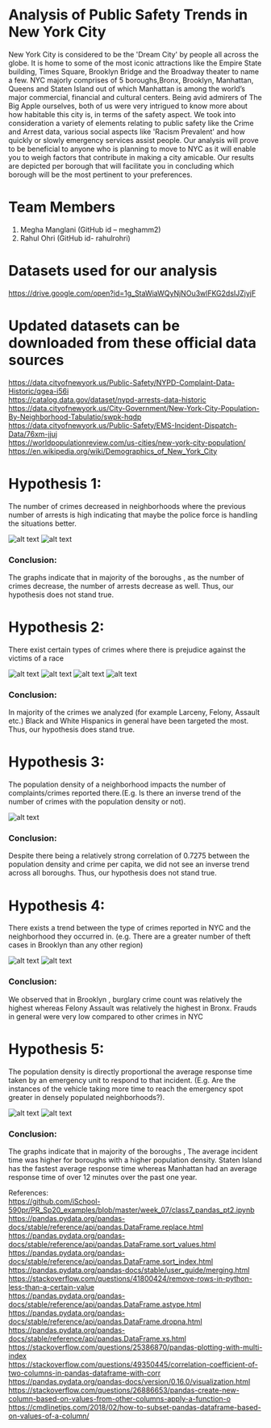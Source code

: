 # Analysis of Public Safety Trends in New York City

New York City is considered to be the 'Dream City' by people all across the globe. It is home to some of the most iconic attractions like the Empire State building, Times Square, Brooklyn Bridge and the Broadway theater to name a few. NYC majorly comprises of 5 boroughs,Bronx, Brooklyn, Manhattan, Queens and Staten Island out of which Manhattan is among the world’s major commercial, financial and cultural centers. Being avid admirers of The Big Apple ourselves, both of us were very intrigued to know more about how habitable this city is, in terms of the safety aspect. We took into consideration a variety of elements relating to public safety like the Crime and Arrest data, various social aspects like 'Racism Prevalent' and how quickly or slowly emergency services assist people. Our analysis will prove to be beneficial to anyone who is planning to move to NYC as it will enable you to weigh factors that contribute in making a city amicable. Our results are depicted per borough that will facilitate you in concluding which borough will be the most pertinent to your preferences.


# Team Members
1) Megha Manglani (GitHub id – meghamm2)
2) Rahul Ohri (GitHub id- rahulrohri)


# Datasets used for our analysis
https://drive.google.com/open?id=1g_StaWiaWQyNjNOu3wlFKG2dsIJZjyjF


# Updated datasets can be downloaded from these official data sources
https://data.cityofnewyork.us/Public-Safety/NYPD-Complaint-Data-Historic/qgea-i56i<br /> 
https://catalog.data.gov/dataset/nypd-arrests-data-historic<br /> 
https://data.cityofnewyork.us/City-Government/New-York-City-Population-By-Neighborhood-Tabulatio/swpk-hqdp<br /> 
https://data.cityofnewyork.us/Public-Safety/EMS-Incident-Dispatch-Data/76xm-jjuj<br /> 
https://worldpopulationreview.com/us-cities/new-york-city-population/ <br/>
https://en.wikipedia.org/wiki/Demographics_of_New_York_City<br/> 


# Hypothesis 1:
The number of crimes decreased in neighborhoods where the previous number of arrests is high indicating that maybe the police force is handling the situations better.

![alt text](https://github.com/rahulrohri/final_project_2020Sp/blob/master/Images/Hypothesis%201%20-%20Part%201.PNG?raw=true)
![alt text](https://github.com/rahulrohri/final_project_2020Sp/blob/master/Images/Hypothesis%201%20-%20Part%202.PNG?raw=true)

### Conclusion: 
The graphs indicate that in majority of the boroughs , as the number of crimes decrease, the number of arrests decrease as well. Thus, our hypothesis does not stand true.


# Hypothesis 2:
There exist certain types of crimes where there is prejudice against the victims of a race

![alt text](https://github.com/rahulrohri/final_project_2020Sp/blob/master/Images/Hypothesis%202%20-%20Part%201.PNG?raw=true)
![alt text](https://github.com/rahulrohri/final_project_2020Sp/blob/master/Images/Hypothesis%202%20-%20Part%202.PNG?raw=true)
![alt text](https://github.com/rahulrohri/final_project_2020Sp/blob/master/Images/Hypothesis%202%20-%20Part%203.PNG?raw=true)
![alt text](https://github.com/rahulrohri/final_project_2020Sp/blob/master/Images/Hypothesis%202%20-%20Part%204.PNG?raw=true)

### Conclusion: 
In majority of the crimes we analyzed (for example Larceny, Felony, Assault etc.) Black and White Hispanics in general have been targeted the most. Thus, our hypothesis does stand true.

# Hypothesis 3:
The population density of a neighborhood impacts the number of complaints/crimes reported there.(E.g. Is there an inverse trend of the number of crimes with the population density or not).

![alt text](https://github.com/rahulrohri/final_project_2020Sp/blob/master/Images/Hypothesis%203.PNG?raw=true)

### Conclusion: 
Despite there being a relatively strong correlation of 0.7275 between the population density and crime per capita, we did not see an inverse trend across all boroughs. Thus, our hypothesis does not stand true.

# Hypothesis 4:
There exists a trend between the type of crimes reported in NYC and the neighborhood they occurred in. (e.g. There are a greater number of theft cases in Brooklyn than any other region)

![alt text](https://github.com/rahulrohri/final_project_2020Sp/blob/master/Images/Hypothesis%204%20-%20Part%201.PNG?raw=true)
![alt text](https://github.com/rahulrohri/final_project_2020Sp/blob/master/Images/Hypothesis%204%20-%20Part%202.PNG?raw=true)

### Conclusion: 
We observed that in Brooklyn , burglary crime count was relatively the highest whereas Felony Assault was relatively the highest in Bronx. Frauds in general were very low compared to other crimes in NYC

# Hypothesis 5:
The population density is directly proportional the average response time taken by an emergency unit to respond to that incident. (E.g. Are the instances of the vehicle taking more time to reach the emergency spot greater in densely populated neighborhoods?).

![alt text](https://github.com/rahulrohri/final_project_2020Sp/blob/master/Images/Hypothesis%205%20-%20Part%201.PNG?raw=true)
![alt text](https://github.com/rahulrohri/final_project_2020Sp/blob/master/Images/Hypothesis%205%20-%20part%202.PNG?raw=true)



### Conclusion: 
The graphs indicate that in majority of the boroughs , The average incident time was higher for boroughs with a higher population density. Staten Island has the fastest average response time whereas Manhattan had an average response time of over 12 minutes over the past one year.


References:<br /> 
https://github.com/iSchool-590pr/PR_Sp20_examples/blob/master/week_07/class7_pandas_pt2.ipynb <br /> 
https://pandas.pydata.org/pandas-docs/stable/reference/api/pandas.DataFrame.replace.html <br /> 
https://pandas.pydata.org/pandas-docs/stable/reference/api/pandas.DataFrame.sort_values.html <br /> 
https://pandas.pydata.org/pandas-docs/stable/reference/api/pandas.DataFrame.sort_index.html <br /> 
https://pandas.pydata.org/pandas-docs/stable/user_guide/merging.html <br /> 
https://stackoverflow.com/questions/41800424/remove-rows-in-python-less-than-a-certain-value <br /> 
https://pandas.pydata.org/pandas-docs/stable/reference/api/pandas.DataFrame.astype.html <br /> 
https://pandas.pydata.org/pandas-docs/stable/reference/api/pandas.DataFrame.dropna.html <br /> 
https://pandas.pydata.org/pandas-docs/stable/reference/api/pandas.DataFrame.xs.html <br />
https://stackoverflow.com/questions/25386870/pandas-plotting-with-multi-index<br />
https://stackoverflow.com/questions/49350445/correlation-coefficient-of-two-columns-in-pandas-dataframe-with-corr<br/> 
https://pandas.pydata.org/pandas-docs/version/0.16.0/visualization.html<br />
https://stackoverflow.com/questions/26886653/pandas-create-new-column-based-on-values-from-other-columns-apply-a-function-o
https://cmdlinetips.com/2018/02/how-to-subset-pandas-dataframe-based-on-values-of-a-column/<br/>   


